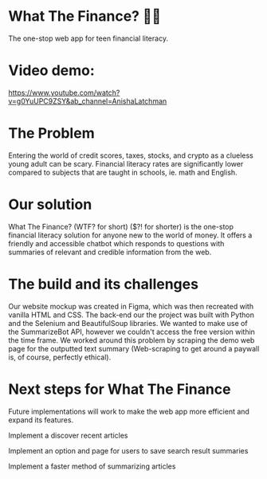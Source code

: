 # What The Finance? 💸🤑
The one-stop web app for teen financial literacy.

# Video demo:
https://www.youtube.com/watch?v=g0YuUPC9ZSY&ab_channel=AnishaLatchman

# The Problem
Entering the world of credit scores, taxes, stocks, and crypto as a clueless young adult can be scary. Financial literacy rates are significantly lower compared to subjects that are taught in schools, ie. math and English.

# Our solution
What The Finance? (WTF? for short) ($?! for shorter) is the one-stop financial literacy solution for anyone new to the world of money. It offers a friendly and accessible chatbot which responds to questions with summaries of relevant and credible information from the web.

# The build and its challenges
Our website mockup was created in Figma, which was then recreated with vanilla HTML and CSS. The back-end our the project was built with Python and the Selenium and BeautifulSoup libraries. We wanted to make use of the SummarizeBot API, however we couldn't access the free version within the time frame. We worked around this problem by scraping the demo web page for the outputted text summary (Web-scraping to get around a paywall is, of course, perfectly ethical).

# Next steps for What The Finance
Future implementations will work to make the web app more efficient and expand its features.

Implement a discover recent articles 

Implement an option and page for users to save search result summaries

Implement a faster method of summarizing articles
